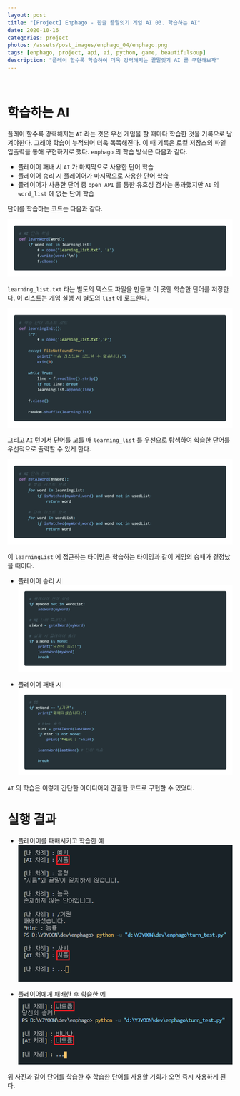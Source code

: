 ```yaml
---
layout: post
title: "[Project] Enphago - 한글 끝말잇기 게임 AI 03. 학습하는 AI"
date: 2020-10-16
categories: project
photos: /assets/post_images/enphago_04/enphago.png
tags: [enphago, project, api, ai, python, game, beautifulsoup]
description: "플레이 할수록 학습하여 더욱 강력해지는 끝말잇기 AI 를 구현해보자"
---
```


<br>

학습하는 AI
===
플레이 할수록 강력해지는 `AI` 라는 것은 우선 게임을 할 때마다 학습한 것을 기록으로 남겨야한다. 그래야 학습이 누적되어 더욱 똑똑해진다. 이 때 기록은 로컬 저장소의 파일 입출력을 통해 구현하기로 했다. `enphago` 의 학습 방식은 다음과 같다.

- 플레이어 패배 시 `AI` 가 마지막으로 사용한 단어 학습
- 플레이어 승리 시 플레이어가 마지막으로 사용한 단어 학습
- 플레이어가 사용한 단어 중 `open API` 를 통한 유효성 검사는 통과했지만 `AI` 의 `word_list` 에 없는 단어 학습

단어를 학습하는 코드는 다음과 같다.

![1](/assets/post_images/enphago_04/1.png)

`learning_list.txt` 라는 별도의 텍스트 파일을 만들고 이 곳엔 학습한 단어를 저장한다.
이 리스트는 게임 실행 시 별도의 `list` 에 로드한다.

![2](/assets/post_images/enphago_04/5.png)

그리고 `AI` 턴에서 단어를 고를 때 `learning_list` 를 우선으로 탐색하여 학습한 단어를 우선적으로 출력할 수 있게 한다.

![2.5](/assets/post_images/enphago_04/8.png)

이 `learningList` 에 접근하는 타이밍은 학습하는 타이밍과 같이 게임의 승패가 결정났을 때이다. 

- 플레이어 승리 시
![3](/assets/post_images/enphago_04/3.png)


- 플레이어 패배 시
![4](/assets/post_images/enphago_04/4.png)

`AI` 의 학습은 이렇게 간단한 아이디어와 간결한 코드로 구현할 수 있었다.

실행 결과
===

- 플레이어를 패배시키고 학습한 예
![5](/assets/post_images/enphago_04/6.png)

- 플레이어에게 패배한 후 학습한 예
![6](/assets/post_images/enphago_04/7.png)

위 사진과 같이 단어를 학습한 후 학습한 단어를 사용할 기회가 오면 즉시 사용하게 된다.